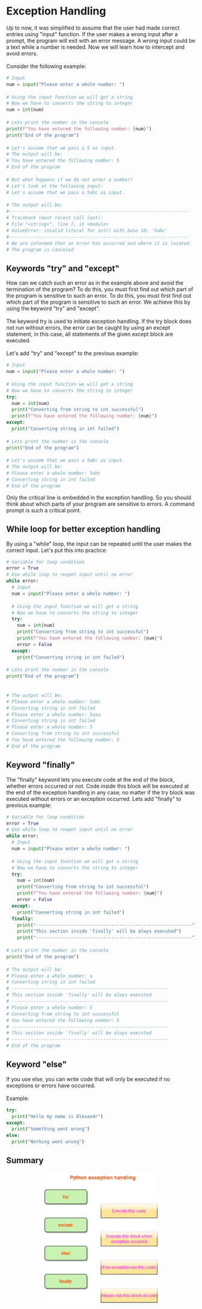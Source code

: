 # Exception Handling

Up to now, it was simplified to assume that the user had made correct entries using "input" function. If the user makes a wrong input after a prompt, the program will exit with an error message. A wrong input could be a text while a number is needed. Now we will learn how to intercept and avoid errors.
<br>
<br>
Consider the following example:
<br>

```python
# Input
num = input("Please enter a whole number: ")

# Using the input function we will get a string
# Now we have to converts the string to integer
num = int(num)

# Lets print the number in the console
print(f"You have entered the following number: {num}")
print("End of the program")

# Let's assume that we pass a 5 as input.
# The output will be:
# You have entered the following number: 5
# End of the program

# But what happens if we do not enter a number?
# Let's look at the following input:
# Let's assume that we pass a 5abc as input.

# The output will be:
#-------------------------------------------------------------------
# Traceback (most recent call last):
# File "<string>", line 7, in <module>
# ValueError: invalid literal for int() with base 10: '5abc'
#-------------------------------------------------------------------
# We are informed that an error has occurred and where it is located.
# The program is canceled

```

## Keywords "try" and "except"

How can we catch such an error as in the example above and avoid the termination of the program? To do this, you must first find out which part of the program is sensitive to such an error. To do this, you must first find out which part of the program is sensitive to such an error. We achieve this by using the keyword "try" and "except".
<br>
<br>
The keyword try is used to initiate exception handling. If the try block does not run without errors, the error can be caught by using an except statement, in this case, all statements of the given except block are executed.
<br>
<br>
Let's add "try" and "except" to the previous example:

```python
# Input
num = input("Please enter a whole number: ")

# Using the input function we will get a string
# Now we have to converts the string to integer
try:
  num = int(num)
  print("Converting from string to int successful")
  print(f"You have entered the following number: {num}")
except:
  print("Converting string in int failed")

# Lets print the number in the console
print("End of the program")

# Let's assume that we pass a 5abc as input.
# The output will be:
# Please enter a whole number: 5abc
# Converting string in int failed
# End of the program

```

Only the critical line is embedded in the exception handling. So you should think about which parts of your program are sensitive to errors. A command prompt is such a critical point.

## While loop for better exception handling

By using a "while" loop, the input can be repeated until the user makes the correct input. Let's put this into practice:


```python
# Variable for loop condition
error = True
# Use while loop to reapet input until no error
while error:
  # Input
  num = input("Please enter a whole number: ")

  # Using the input function we will get a string
  # Now we have to converts the string to integer
  try:
    num = int(num)
    print("Converting from string to int successful")
    print(f"You have entered the following number: {num}")
    error = False
  except:
    print("Converting string in int failed")

# Lets print the number in the console
print("End of the program")


# The output will be:
# Please enter a whole number: 5abc
# Converting string in int failed
# Please enter a whole number: 5aaa
# Converting string in int failed
# Please enter a whole number: 5
# Converting from string to int successful
# You have entered the following number: 5
# End of the program

```

## Keyword "finally"

The "finally" keyword lets you execute code at the end of the block, whether errors occurred or not. Code inside this block will be executed at the end of the exception handling in any case, no matter if the try block was executed without errors or an exception occurred. Lets add "finally" to previous example:

```python
# Variable for loop condition
error = True
# Use while loop to reapet input until no error
while error:
  # Input
  num = input("Please enter a whole number: ")

  # Using the input function we will get a string
  # Now we have to converts the string to integer
  try:
    num = int(num)
    print("Converting from string to int successful")
    print(f"You have entered the following number: {num}")
    error = False
  except:
    print("Converting string in int failed")
  finally:
    print("----------------------------------------------------------")
    print("This section inside 'finally' will be alwys executed")
    print("----------------------------------------------------------")

# Lets print the number in the console
print("End of the program")

# The output will be:
# Please enter a whole number: a
# Converting string in int failed
# ----------------------------------------------------------
# This section inside 'finally' will be alwys executed
# ----------------------------------------------------------
# Please enter a whole number: 5
# Converting from string to int successful
# You have entered the following number: 5
# ----------------------------------------------------------
# This section inside 'finally' will be alwys executed
# ----------------------------------------------------------
# End of the program

```

## Keyword "else"

If you use else, you can write code that will only be executed if no exceptions or errors have occurred.
<br>
<br>
Example:

```python
try:
  print("Hello my name is Olexandr")
except:
  print("Something went wrong")
else:
  print("Nothing went wrong")
```


## Summary




<p align="center">
<img src="https://github.com/Olexandr-Andriyenko/Python-learning-path/blob/main/illustrations/img26.png" width="300">
<p>  
